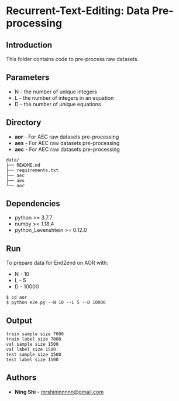 # Recurrent-Text-Editing: Data Pre-processing

## Introduction
This folder contains code to pre-process raw datasets.

## Parameters
+ N - the number of unique integers
+ L - the number of integers in an equation
+ D - the number of unique equations

## Directory
+ **aor** - For AEC raw datasets pre-processing
+ **aes** - For AEC raw datasets pre-processing
+ **aec** - For AEC raw datasets pre-processing
```
data/
├── README.md
├── requirements.txt
├── aec
├── aes
└── aor
```

## Dependencies
+ python >= 3.7.7
+ numpy >= 1.18.4 
+ python_Levenshtein >= 0.12.0

## Run
To prepare data for End2end on AOR with:
+ N - 10
+ L - 5
+ D - 10000
```
$ cd aor
$ python e2e.py --N 10 --L 5 --D 10000
```

## Output
```
train sample size 7000
train label size 7000
val sample size 1500
val label size 1500
test sample size 1500
test label size 1500
```

## Authors
* **Ning Shi** - mrshininnnnn@gmail.com